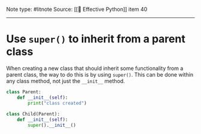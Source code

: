 Note type: #litnote
Source: [[📖 Effective Python]] item 40

---
# Use `super()` to inherit from a parent class
When creating a new class that should inherit some functionality from a parent class, the way to do this is by using `super()`. This can be done within any class method, not just the `__init__` method.
```python
class Parent:
	def __init__(self):
		print("class created")
		
class Child(Parent):
	def __init__(self):
		super().__init__()
```